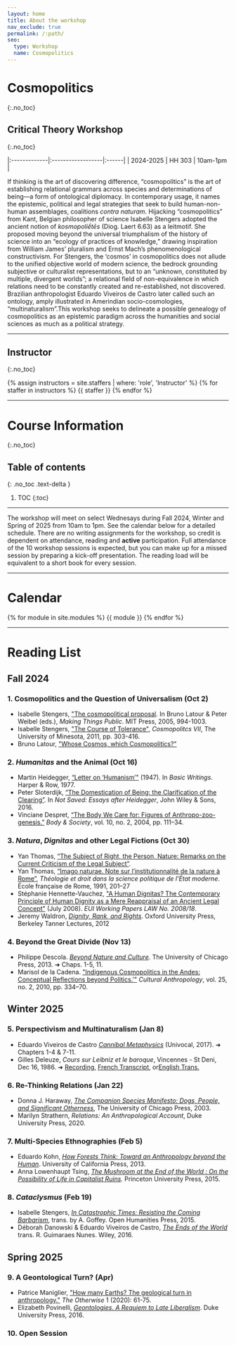 ```yaml
---
layout: home
title: About the workshop
nav_exclude: true
permalink: /:path/
seo:
  type: Workshop
  name: Cosmopolitics
---
```


# Cosmopolitics
{:.no_toc}

## Critical Theory Workshop
{:.no_toc}

|:-------------|:------------------|:------|
| 2024-2025    | HH 303            | 10am-1pm  |

If thinking is the art of discovering difference, “cosmopolitics” is the art of establishing relational grammars across species and determinations of being—a form of ontological diplomacy. In contemporary usage, it names the epistemic, political and legal strategies that seek to build human-non-human assemblages, coalitions *contra naturam*. Hijacking “cosmopolitics” from Kant, Belgian philosopher of science Isabelle Stengers adopted the ancient notion of *kosmopoliḗtēs* (Diog. Laert 6.63) as a leitmotif. She proposed moving beyond the universal triumphalism of the history of science into an “ecology of practices of knowledge,” drawing inspiration from William James’ pluralism and Ernst Mach’s phenomenological constructivism. For Stengers, the ‘cosmos’ in cosmopolitics does not allude to the unified objective world of modern science, the bedrock grounding subjective or culturalist representations, but to an “unknown, constituted by multiple, divergent worlds”; a relational field of non-equivalence in which relations need to be constantly created and re-established, not discovered. Brazilian anthropologist Eduardo Viveiros de Castro later called such an ontology, amply illustrated in Amerindian socio-cosmologies, “multinaturalism”.This workshop seeks to delineate a possible genealogy of cosmopolitics as an epistemic paradigm across the humanities and social sciences as much as a political strategy.

---

## Instructor
{:.no_toc}

{% assign instructors = site.staffers | where: 'role', 'Instructor' %}
{% for staffer in instructors %}
{{ staffer }}
{% endfor %}

---

# Course Information 
{:.no_toc}

## Table of contents
{: .no_toc .text-delta }

1. TOC
{:toc}

---

The workshop will meet on select Wednesays during Fall 2024, Winter and Spring of 2025 from 10am to 1pm. See the calendar below for a detailed schedule. There are no writing assignments for the workshop, so credit is dependent on attendance, reading and **active** participation. Full attendance of the 10 workshop sessions is expected, but you can make up for a missed session by preparing a kick-off presentation. The reading load will be equivalent to a short book for every session.

---

# Calendar

{% for module in site.modules %}
{{ module }}
{% endfor %}

---

# Reading List 

## Fall 2024

### 1. Cosmopolitics and the Question of Universalism (**Oct 2**) 
- Isabelle Stengers, ["The cosmopolitical proposal](). In Bruno Latour & Peter Weibel (eds.), *Making Things Public*. MIT Press, 2005, 994-1003.
- Isabelle Stengers, ["The Course of Tolerance"](), *Cosmopolitcs VII*, The University of Minesota, 2011, pp. 303-416.
- Bruno Latour, ["Whose Cosmos, which Cosmopolitics?"]()

### 2. *Humanitas* and the Animal (**Oct 16**) 
- Martin Heidegger, [“Letter on ‘Humanism’"]() (1947). In *Basic Writings*. Harper & Row, 1977.
- Peter Sloterdijk, [“The Domestication of Being: the Clarification of the Clearing”](). In *Not Saved: Essays after Heidegger*, John Wiley & Sons, 2016.
-  Vinciane Despret, [“The Body We Care for: Figures of Anthropo-zoo-genesis.”]() *Body & Society*, vol. 10, no. 2, 2004, pp. 111–34.

### 3. *Natura*, *Dignitas* and other Legal Fictions (**Oct 30**)
- Yan Thomas, [“The Subject of Right, the Person, Nature: Remarks on the Current Criticism of the Legal Subject”]().
- Yan Thomas, [“Imago naturae. Note sur l’institutionnalité de la nature à Rome”](), *Théologie et droit dans la science politique de l’État moderne*. École française de Rome, 1991, 201–27
-  Stéphanie Hennette-Vauchez, ["A Human Dignitas? The Contemporary Principle of Human Dignity as a Mere Reappraisal of an Ancient Legal Concept"]() (July 2008). *EUI Working Papers LAW No. 2008/18*.
- Jeremy Waldron, [*Dignity, Rank, and Rights*](). Oxford University Press, Berkeley Tanner Lectures, 2012

### 4. Beyond the Great Divide (**Nov 13**)

- Philippe Descola. [*Beyond Nature and Culture*](). The University of Chicago Press, 2013. ➜ Chaps. 1-5, 11.
- Marisol de la Cadena. ["Indigenous Cosmopolitics in the Andes: Conceptual Reflections beyond Politics.'"]() *Cultural Anthropology*, vol. 25, no. 2, 2010, pp. 334–70.

## Winter 2025

### 5. Perspectivism and Multinaturalism (**Jan 8**)
- Eduardo Viveiros de Castro [*Cannibal Metaphysics*]() (Univocal, 2017). ➜ Chapters 1-4 & 7-11.
- Gilles Deleuze, *Cours sur Leibniz et le baroque*, Vincennes - St Deni, Dec 16, 1986. ➜ [Recording](https://youtu.be/Sn1XxZeinS8?feature=shared), [French Transcript](https://deleuze.cla.purdue.edu/lecture/lecture-04-6/), or[English Trans.](https://deleuze.cla.purdue.edu/wp-content/uploads/2020/01/4a-GD-Leibniz16Dec1986-English-Revision-2024.pdf)

### 6. Re-Thinking Relations (**Jan 22**)
 
- Donna J. Haraway, [*The Companion Species Manifesto: Dogs, People, and Significant Otherness*](), The University of Chicago Press, 2003.
- Marilyn Strathern, *Relations: An Anthropological Account*, Duke University Press, 2020.
 
### 7. Multi-Species Ethnographies (**Feb 5**)

- Eduardo Kohn, [*How Forests Think: Toward an Anthropology beyond the Human*](). University of California Press, 2013.
- ​Anna Lowenhaupt Tsing, [*The Mushroom at the End of the World : On the Possibility of Life in Capitalist Ruins*](). Princeton University Press, 2015.

### 8. *Cataclysmus* (**Feb 19**) 

- Isabelle Stengers, [*In Catastrophic Times: Resisting the Coming Barbarism*](), trans. by A. Goffey. Open Humanities Press, 2015.
- Déborah Danowski & Eduardo Viveiros de Castro, [*The Ends of the World*]() trans. R. Guimaraes Nunes. Wiley, 2016. 

## Spring 2025

### 9. A Geontological Turn? (**Apr**)

- Patrice Maniglier, ["How many Earths? The geological turn in anthropology."]() *The Otherwise* 1 (2020): 61-75.
- Elizabeth Povinelli, [*Geontologies. A Requiem to Late Liberalism*](). Duke University Press, 2016.

### 10. Open Session

